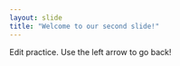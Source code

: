 ```yaml
---
layout: slide
title: "Welcome to our second slide!"
---
```

Edit practice. 
Use the left arrow to go back!
